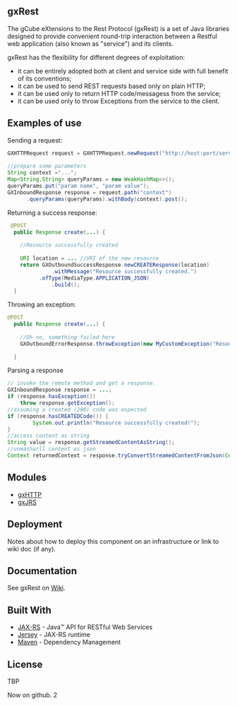 gxRest
----
The gCube eXtensions to the Rest Protocol (gxRest) is a set of Java libraries designed to provide convenient round-trip interaction between a Restful web application (also known as "service") and its clients. 

gxRest has the flexibility for different degrees of exploitation:
* it can be entirely adopted both at client and service side with full benefit of its conventions;
* it can be used to send REST requests based only on plain HTTP;
* it can be used only to return HTTP code/messagess from the service;
* it can be used only to throw Exceptions from the service to the client.
    
## Examples of use

Sending a request:
```java
GXHTTPRequest request = GXHTTPRequest.newRequest("http://host:port/service/").from("GXRequestTest");
 
//prepare some parameters
String context ="...";
Map<String,String> queryParams = new WeakHashMap<>();
queryParams.put("param name", "param value");
GXInboundResponse response = request.path("context")
	  .queryParams(queryParams).withBody(context).post();

```
   
Returning a success response:   
```java
 @POST
  public Response create(...) {
 
    //Resource successfully created 
    
    URI location = ... //URI of the new resource
    return GXOutboundSuccessResponse.newCREATEResponse(location)
              .withMessage("Resource successfully created.")
	      .ofType(MediaType.APPLICATION_JSON)
              .build();
  }
``` 

Throwing an exception:   
```java
@POST
  public Response create(...) {
 
    //Oh no, something failed here
    GXOutboundErrorResponse.throwException(new MyCustomException("Resource already exists."));
    
  }   
``` 


Parsing a response
```java
// invoke the remote method and get a response.
GXInboundResponse response = ...;
if (response.hasException()) 
    throw response.getException();
//assuming a created (200) code was expected 
if (response.hasCREATEDCode()) {
		System.out.println("Resource successfully created!");
}
//access content as string
String value = response.getStreamedContentAsString();
//unmasharll content as json
Context returnedContext = response.tryConvertStreamedContentFromJson(Context.class);
``` 
    
## Modules
* [gxHTTP](https://wiki.gcube-system.org/gcube/GxRest/GxHTTP)
* [gxJRS](https://wiki.gcube-system.org/gcube/GxRest/GxJRS)
    
## Deployment
    
Notes about how to deploy this component on an infrastructure or link to wiki doc (if any).

## Documentation
See gxRest on [Wiki](https://wiki.gcube-system.org/gcube/GxRest).

## Built With

* [JAX-RS](https://github.com/eclipse-ee4j/jaxrs-api) - Java™ API for RESTful Web Services
* [Jersey](https://jersey.github.io/) - JAX-RS runtime
* [Maven](https://maven.apache.org/) - Dependency Management

## License
TBP

Now on github. 2
